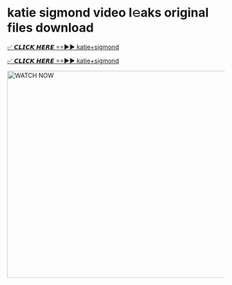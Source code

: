 # katie sigmond video l𝚎aks original files download

<p><a href="https://mediafirer.com/katie+sigmond&ref=titik" rel="nofollow">✅ 𝘾𝙇𝙄𝘾𝙆 𝙃𝙀𝙍𝙀 ==►► katie+sigmond</a></p>

<p><a href="https://mediafirer.com/katie+sigmond&ref=titik" rel="nofollow">✅ 𝘾𝙇𝙄𝘾𝙆 𝙃𝙀𝙍𝙀 ==►► katie+sigmond</a></p>

<p><a rel="nofollow" title="WATCH NOW" href="https://mediafirer.com/katie+sigmond&ref=titik"><img border="katie+sigmond" height="480" width="854" title="WATCH NOW" alt="WATCH NOW" src="https://i.imgur.com/WiGg2rx.gif"></a></p>